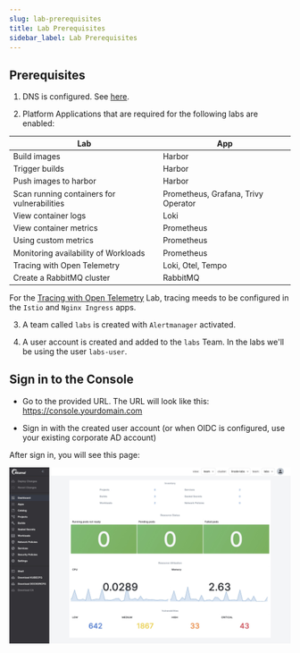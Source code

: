 ```yaml
---
slug: lab-prerequisites
title: Lab Prerequisites
sidebar_label: Lab Prerequisites
---
```


## Prerequisites

1. DNS is configured. See [here](get-started/installation/overview.md).

2. Platform Applications that are required for the following labs are enabled:

| Lab  | App   |
| ---- | ----- |
| Build images | Harbor |
| Trigger builds | Harbor |
| Push images to harbor | Harbor |
| Scan running containers for vulnerabilities | Prometheus, Grafana, Trivy Operator |
| View container logs | Loki |
| View container metrics | Prometheus |
| Using custom metrics | Prometheus |
| Monitoring availability of Workloads | Prometheus |
| Tracing with Open Telemetry | Loki, Otel, Tempo |
| Create a RabbitMQ cluster | RabbitMQ |


For the [Tracing with Open Telemetry](use-otel.md) Lab, tracing meeds to be configured in the `Istio` and `Nginx Ingress` apps.

3. A team called `labs` is created with `Alertmanager` activated.

4. A user account is created and added to the `labs` Team. In the labs we'll be using the user `labs-user`.

## Sign in to the Console

- Go to the provided URL. The URL will look like this: https://console.yourdomain.com

- Sign in with the created user account (or when OIDC is configured, use your existing corporate AD account)

After sign in, you will see this page:

![Team dashboard](../../img/team-dashboard.png)